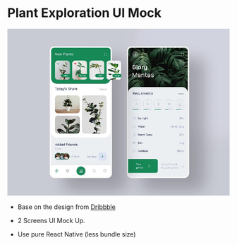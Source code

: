 # Plant Exploration UI Mock

![App Design](./docs/plantApp.jpg)

- Base on the design from [Dribbble](https://dribbble.com/shots/6910440-Plant-App-Exploration?fbclid=IwAR30hKStojUl5wTjMVv-EtvYT40UJ551V-L9gyaqNL4LOQ6vmRkUKGwXYTE)

- 2 Screens UI Mock Up.
- Use pure React Native (less bundle size)
